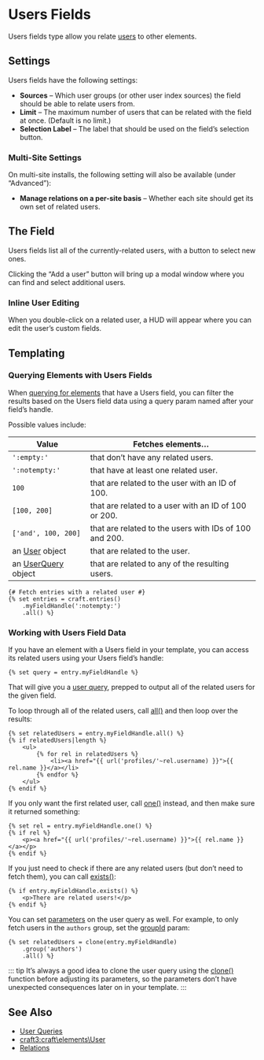 # Users Fields

Users fields type allow you relate [users](users.md) to other elements.

## Settings

Users fields have the following settings:

- **Sources** – Which user groups (or other user index sources) the field should be able to relate users from.
- **Limit** – The maximum number of users that can be related with the field at once. (Default is no limit.)
- **Selection Label** – The label that should be used on the field’s selection button.

### Multi-Site Settings

On multi-site installs, the following setting will also be available (under “Advanced”):

- **Manage relations on a per-site basis** – Whether each site should get its own set of related users.

## The Field

Users fields list all of the currently-related users, with a button to select new ones.

Clicking the “Add a user” button will bring up a modal window where you can find and select additional users.

### Inline User Editing

When you double-click on a related user, a HUD will appear where you can edit the user’s custom fields.

## Templating

### Querying Elements with Users Fields

When [querying for elements](element-queries.md) that have a Users field, you can filter the results based on the Users field data using a query param named after your field’s handle.

Possible values include:

| Value | Fetches elements…
| - | -
| `':empty:'` | that don’t have any related users.
| `':notempty:'` | that have at least one related user.
| `100` | that are related to the user with an ID of 100.
| `[100, 200]` | that are related to a user with an ID of 100 or 200.
| `['and', 100, 200]` | that are related to the users with IDs of 100 and 200.
| an [User](craft3:craft\elements\User) object | that are related to the user.
| an [UserQuery](craft3:craft\elements\db\UserQuery) object | that are related to any of the resulting users.

```twig
{# Fetch entries with a related user #}
{% set entries = craft.entries()
    .myFieldHandle(':notempty:')
    .all() %}
```

### Working with Users Field Data

If you have an element with a Users field in your template, you can access its related users using your Users field’s handle:

```twig
{% set query = entry.myFieldHandle %}
```

That will give you a [user query](users.md#querying-users), prepped to output all of the related users for the given field.

To loop through all of the related users, call [all()](craft3:craft\db\Query::all()) and then loop over the results:

```twig
{% set relatedUsers = entry.myFieldHandle.all() %}
{% if relatedUsers|length %}
    <ul>
        {% for rel in relatedUsers %}
            <li><a href="{{ url('profiles/'~rel.username) }}">{{ rel.name }}</a></li>
        {% endfor %}
    </ul>
{% endif %}
```

If you only want the first related user, call [one()](craft3:craft\db\Query::one()) instead, and then make sure it returned something:

```twig
{% set rel = entry.myFieldHandle.one() %}
{% if rel %}
    <p><a href="{{ url('profiles/'~rel.username) }}">{{ rel.name }}</a></p>
{% endif %}
```

If you just need to check if there are any related users (but don’t need to fetch them), you can call [exists()](craft3:craft\db\Query::exists()):

```twig
{% if entry.myFieldHandle.exists() %}
    <p>There are related users!</p>
{% endif %}
```

You can set [parameters](users.md#parameters) on the user query as well. For example, to only fetch users in the `authors` group, set the [groupId](users.md#groupid) param:

```twig
{% set relatedUsers = clone(entry.myFieldHandle)
    .group('authors')
    .all() %}
```

::: tip
It’s always a good idea to clone the user query using the [clone()](./dev/functions.md#clone) function before adjusting its parameters, so the parameters don’t have unexpected consequences later on in your template.
:::

## See Also

* [User Queries](users.md#querying-users)
* <craft3:craft\elements\User>
* [Relations](relations.md)
